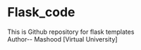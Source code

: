 # Flask_code
This is Github repository for flask templates
<br>
Author-- Mashood [Virtual University]
